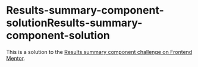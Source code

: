 # Results-summary-component-solutionResults-summary-component-solution
This is a solution to the [Results summary component challenge on Frontend Mentor](https://www.frontendmentor.io/challenges/results-summary-component-CE_K6s0maV).
